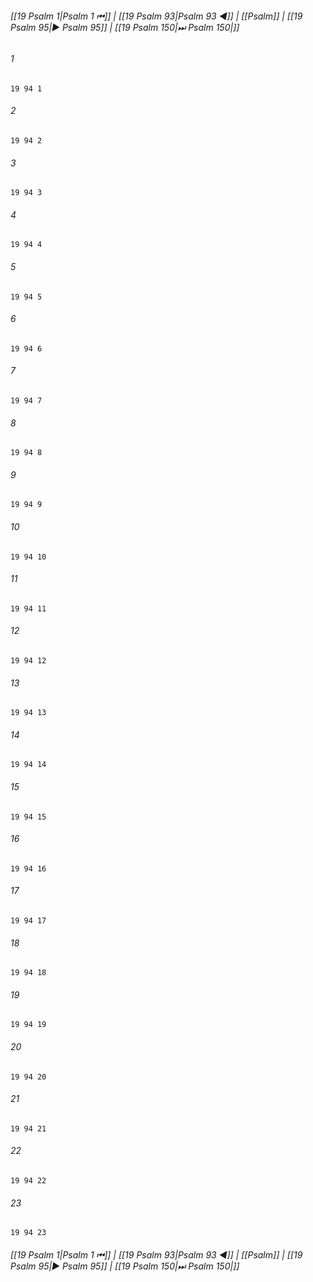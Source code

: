 
###### [[19 Psalm 1|Psalm 1 ⏮]] | [[19 Psalm 93|Psalm 93 ◀]] | [[Psalm]] | [[19 Psalm 95|▶ Psalm 95]] | [[19 Psalm 150|⏭ Psalm 150|]]

###### 1
``` verse
19 94 1 
```
###### 2
``` verse
19 94 2 
```
###### 3
``` verse
19 94 3 
```
###### 4
``` verse
19 94 4 
```
###### 5
``` verse
19 94 5 
```
###### 6
``` verse
19 94 6 
```
###### 7
``` verse
19 94 7 
```
###### 8
``` verse
19 94 8 
```
###### 9
``` verse
19 94 9 
```
###### 10
``` verse
19 94 10 
```
###### 11
``` verse
19 94 11 
```
###### 12
``` verse
19 94 12 
```
###### 13
``` verse
19 94 13 
```
###### 14
``` verse
19 94 14 
```
###### 15
``` verse
19 94 15 
```
###### 16
``` verse
19 94 16 
```
###### 17
``` verse
19 94 17 
```
###### 18
``` verse
19 94 18 
```
###### 19
``` verse
19 94 19 
```
###### 20
``` verse
19 94 20 
```
###### 21
``` verse
19 94 21 
```
###### 22
``` verse
19 94 22 
```
###### 23
``` verse
19 94 23 
```

###### [[19 Psalm 1|Psalm 1 ⏮]] | [[19 Psalm 93|Psalm 93 ◀]] | [[Psalm]] | [[19 Psalm 95|▶ Psalm 95]] | [[19 Psalm 150|⏭ Psalm 150|]]

